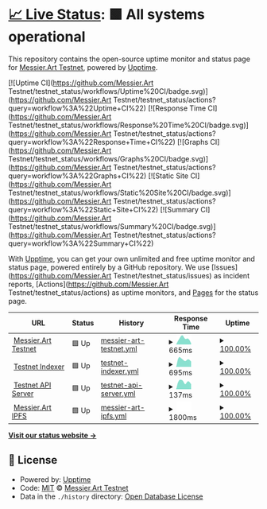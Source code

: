 # [📈 Live Status](https://https://mtestnet-status.messier.art/): <!--live status--> **🟩 All systems operational**

This repository contains the open-source uptime monitor and status page for [Messier.Art Testnet](https://https://mtestnet-status.messier.art/), powered by [Upptime](https://github.com/upptime/upptime).

[![Uptime CI](https://github.com/Messier.Art Testnet/testnet_status/workflows/Uptime%20CI/badge.svg)](https://github.com/Messier.Art Testnet/testnet_status/actions?query=workflow%3A%22Uptime+CI%22)
[![Response Time CI](https://github.com/Messier.Art Testnet/testnet_status/workflows/Response%20Time%20CI/badge.svg)](https://github.com/Messier.Art Testnet/testnet_status/actions?query=workflow%3A%22Response+Time+CI%22)
[![Graphs CI](https://github.com/Messier.Art Testnet/testnet_status/workflows/Graphs%20CI/badge.svg)](https://github.com/Messier.Art Testnet/testnet_status/actions?query=workflow%3A%22Graphs+CI%22)
[![Static Site CI](https://github.com/Messier.Art Testnet/testnet_status/workflows/Static%20Site%20CI/badge.svg)](https://github.com/Messier.Art Testnet/testnet_status/actions?query=workflow%3A%22Static+Site+CI%22)
[![Summary CI](https://github.com/Messier.Art Testnet/testnet_status/workflows/Summary%20CI/badge.svg)](https://github.com/Messier.Art Testnet/testnet_status/actions?query=workflow%3A%22Summary+CI%22)

With [Upptime](https://upptime.js.org), you can get your own unlimited and free uptime monitor and status page, powered entirely by a GitHub repository. We use [Issues](https://github.com/Messier.Art Testnet/testnet_status/issues) as incident reports, [Actions](https://github.com/Messier.Art Testnet/testnet_status/actions) as uptime monitors, and [Pages](https://https://mtestnet-status.messier.art/) for the status page.

<!--start: status pages-->
<!-- This summary is generated by Upptime (https://github.com/upptime/upptime) -->
<!-- Do not edit this manually, your changes will be overwritten -->
<!-- prettier-ignore -->
| URL | Status | History | Response Time | Uptime |
| --- | ------ | ------- | ------------- | ------ |
| <img alt="" src="https://favicons.githubusercontent.com/mtestnet.messier.art" height="13"> [Messier.Art Testnet](https://mtestnet.messier.art/) | 🟩 Up | [messier-art-testnet.yml](https://github.com/MessierNFT/testnet_status/commits/HEAD/history/messier-art-testnet.yml) | <details><summary><img alt="Response time graph" src="./graphs/messier-art-testnet/response-time-week.png" height="20"> 665ms</summary><br><a href="https://Messier.Art Testnet.github.io/testnet_status/history/messier-art-testnet"><img alt="Response time 665" src="https://img.shields.io/endpoint?url=https%3A%2F%2Fraw.githubusercontent.com%2FMessierNFT%2Ftestnet_status%2FHEAD%2Fapi%2Fmessier-art-testnet%2Fresponse-time.json"></a><br><a href="https://Messier.Art Testnet.github.io/testnet_status/history/messier-art-testnet"><img alt="24-hour response time 665" src="https://img.shields.io/endpoint?url=https%3A%2F%2Fraw.githubusercontent.com%2FMessierNFT%2Ftestnet_status%2FHEAD%2Fapi%2Fmessier-art-testnet%2Fresponse-time-day.json"></a><br><a href="https://Messier.Art Testnet.github.io/testnet_status/history/messier-art-testnet"><img alt="7-day response time 665" src="https://img.shields.io/endpoint?url=https%3A%2F%2Fraw.githubusercontent.com%2FMessierNFT%2Ftestnet_status%2FHEAD%2Fapi%2Fmessier-art-testnet%2Fresponse-time-week.json"></a><br><a href="https://Messier.Art Testnet.github.io/testnet_status/history/messier-art-testnet"><img alt="30-day response time 665" src="https://img.shields.io/endpoint?url=https%3A%2F%2Fraw.githubusercontent.com%2FMessierNFT%2Ftestnet_status%2FHEAD%2Fapi%2Fmessier-art-testnet%2Fresponse-time-month.json"></a><br><a href="https://Messier.Art Testnet.github.io/testnet_status/history/messier-art-testnet"><img alt="1-year response time 665" src="https://img.shields.io/endpoint?url=https%3A%2F%2Fraw.githubusercontent.com%2FMessierNFT%2Ftestnet_status%2FHEAD%2Fapi%2Fmessier-art-testnet%2Fresponse-time-year.json"></a></details> | <details><summary><a href="https://Messier.Art Testnet.github.io/testnet_status/history/messier-art-testnet">100.00%</a></summary><a href="https://Messier.Art Testnet.github.io/testnet_status/history/messier-art-testnet"><img alt="All-time uptime 100.00%" src="https://img.shields.io/endpoint?url=https%3A%2F%2Fraw.githubusercontent.com%2FMessierNFT%2Ftestnet_status%2FHEAD%2Fapi%2Fmessier-art-testnet%2Fuptime.json"></a><br><a href="https://Messier.Art Testnet.github.io/testnet_status/history/messier-art-testnet"><img alt="24-hour uptime 100.00%" src="https://img.shields.io/endpoint?url=https%3A%2F%2Fraw.githubusercontent.com%2FMessierNFT%2Ftestnet_status%2FHEAD%2Fapi%2Fmessier-art-testnet%2Fuptime-day.json"></a><br><a href="https://Messier.Art Testnet.github.io/testnet_status/history/messier-art-testnet"><img alt="7-day uptime 100.00%" src="https://img.shields.io/endpoint?url=https%3A%2F%2Fraw.githubusercontent.com%2FMessierNFT%2Ftestnet_status%2FHEAD%2Fapi%2Fmessier-art-testnet%2Fuptime-week.json"></a><br><a href="https://Messier.Art Testnet.github.io/testnet_status/history/messier-art-testnet"><img alt="30-day uptime 100.00%" src="https://img.shields.io/endpoint?url=https%3A%2F%2Fraw.githubusercontent.com%2FMessierNFT%2Ftestnet_status%2FHEAD%2Fapi%2Fmessier-art-testnet%2Fuptime-month.json"></a><br><a href="https://Messier.Art Testnet.github.io/testnet_status/history/messier-art-testnet"><img alt="1-year uptime 100.00%" src="https://img.shields.io/endpoint?url=https%3A%2F%2Fraw.githubusercontent.com%2FMessierNFT%2Ftestnet_status%2FHEAD%2Fapi%2Fmessier-art-testnet%2Fuptime-year.json"></a></details>
| <img alt="" src="https://favicons.githubusercontent.com/dev-server.messier.art" height="13"> [Testnet Indexer](https://dev-server.messier.art/api/indexer_health) | 🟩 Up | [testnet-indexer.yml](https://github.com/MessierNFT/testnet_status/commits/HEAD/history/testnet-indexer.yml) | <details><summary><img alt="Response time graph" src="./graphs/testnet-indexer/response-time-week.png" height="20"> 695ms</summary><br><a href="https://Messier.Art Testnet.github.io/testnet_status/history/testnet-indexer"><img alt="Response time 695" src="https://img.shields.io/endpoint?url=https%3A%2F%2Fraw.githubusercontent.com%2FMessierNFT%2Ftestnet_status%2FHEAD%2Fapi%2Ftestnet-indexer%2Fresponse-time.json"></a><br><a href="https://Messier.Art Testnet.github.io/testnet_status/history/testnet-indexer"><img alt="24-hour response time 695" src="https://img.shields.io/endpoint?url=https%3A%2F%2Fraw.githubusercontent.com%2FMessierNFT%2Ftestnet_status%2FHEAD%2Fapi%2Ftestnet-indexer%2Fresponse-time-day.json"></a><br><a href="https://Messier.Art Testnet.github.io/testnet_status/history/testnet-indexer"><img alt="7-day response time 695" src="https://img.shields.io/endpoint?url=https%3A%2F%2Fraw.githubusercontent.com%2FMessierNFT%2Ftestnet_status%2FHEAD%2Fapi%2Ftestnet-indexer%2Fresponse-time-week.json"></a><br><a href="https://Messier.Art Testnet.github.io/testnet_status/history/testnet-indexer"><img alt="30-day response time 695" src="https://img.shields.io/endpoint?url=https%3A%2F%2Fraw.githubusercontent.com%2FMessierNFT%2Ftestnet_status%2FHEAD%2Fapi%2Ftestnet-indexer%2Fresponse-time-month.json"></a><br><a href="https://Messier.Art Testnet.github.io/testnet_status/history/testnet-indexer"><img alt="1-year response time 695" src="https://img.shields.io/endpoint?url=https%3A%2F%2Fraw.githubusercontent.com%2FMessierNFT%2Ftestnet_status%2FHEAD%2Fapi%2Ftestnet-indexer%2Fresponse-time-year.json"></a></details> | <details><summary><a href="https://Messier.Art Testnet.github.io/testnet_status/history/testnet-indexer">100.00%</a></summary><a href="https://Messier.Art Testnet.github.io/testnet_status/history/testnet-indexer"><img alt="All-time uptime 100.00%" src="https://img.shields.io/endpoint?url=https%3A%2F%2Fraw.githubusercontent.com%2FMessierNFT%2Ftestnet_status%2FHEAD%2Fapi%2Ftestnet-indexer%2Fuptime.json"></a><br><a href="https://Messier.Art Testnet.github.io/testnet_status/history/testnet-indexer"><img alt="24-hour uptime 100.00%" src="https://img.shields.io/endpoint?url=https%3A%2F%2Fraw.githubusercontent.com%2FMessierNFT%2Ftestnet_status%2FHEAD%2Fapi%2Ftestnet-indexer%2Fuptime-day.json"></a><br><a href="https://Messier.Art Testnet.github.io/testnet_status/history/testnet-indexer"><img alt="7-day uptime 100.00%" src="https://img.shields.io/endpoint?url=https%3A%2F%2Fraw.githubusercontent.com%2FMessierNFT%2Ftestnet_status%2FHEAD%2Fapi%2Ftestnet-indexer%2Fuptime-week.json"></a><br><a href="https://Messier.Art Testnet.github.io/testnet_status/history/testnet-indexer"><img alt="30-day uptime 100.00%" src="https://img.shields.io/endpoint?url=https%3A%2F%2Fraw.githubusercontent.com%2FMessierNFT%2Ftestnet_status%2FHEAD%2Fapi%2Ftestnet-indexer%2Fuptime-month.json"></a><br><a href="https://Messier.Art Testnet.github.io/testnet_status/history/testnet-indexer"><img alt="1-year uptime 100.00%" src="https://img.shields.io/endpoint?url=https%3A%2F%2Fraw.githubusercontent.com%2FMessierNFT%2Ftestnet_status%2FHEAD%2Fapi%2Ftestnet-indexer%2Fuptime-year.json"></a></details>
| <img alt="" src="https://favicons.githubusercontent.com/dev-server.messier.art" height="13"> [Testnet API Server](https://dev-server.messier.art/health) | 🟩 Up | [testnet-api-server.yml](https://github.com/MessierNFT/testnet_status/commits/HEAD/history/testnet-api-server.yml) | <details><summary><img alt="Response time graph" src="./graphs/testnet-api-server/response-time-week.png" height="20"> 137ms</summary><br><a href="https://Messier.Art Testnet.github.io/testnet_status/history/testnet-api-server"><img alt="Response time 137" src="https://img.shields.io/endpoint?url=https%3A%2F%2Fraw.githubusercontent.com%2FMessierNFT%2Ftestnet_status%2FHEAD%2Fapi%2Ftestnet-api-server%2Fresponse-time.json"></a><br><a href="https://Messier.Art Testnet.github.io/testnet_status/history/testnet-api-server"><img alt="24-hour response time 137" src="https://img.shields.io/endpoint?url=https%3A%2F%2Fraw.githubusercontent.com%2FMessierNFT%2Ftestnet_status%2FHEAD%2Fapi%2Ftestnet-api-server%2Fresponse-time-day.json"></a><br><a href="https://Messier.Art Testnet.github.io/testnet_status/history/testnet-api-server"><img alt="7-day response time 137" src="https://img.shields.io/endpoint?url=https%3A%2F%2Fraw.githubusercontent.com%2FMessierNFT%2Ftestnet_status%2FHEAD%2Fapi%2Ftestnet-api-server%2Fresponse-time-week.json"></a><br><a href="https://Messier.Art Testnet.github.io/testnet_status/history/testnet-api-server"><img alt="30-day response time 137" src="https://img.shields.io/endpoint?url=https%3A%2F%2Fraw.githubusercontent.com%2FMessierNFT%2Ftestnet_status%2FHEAD%2Fapi%2Ftestnet-api-server%2Fresponse-time-month.json"></a><br><a href="https://Messier.Art Testnet.github.io/testnet_status/history/testnet-api-server"><img alt="1-year response time 137" src="https://img.shields.io/endpoint?url=https%3A%2F%2Fraw.githubusercontent.com%2FMessierNFT%2Ftestnet_status%2FHEAD%2Fapi%2Ftestnet-api-server%2Fresponse-time-year.json"></a></details> | <details><summary><a href="https://Messier.Art Testnet.github.io/testnet_status/history/testnet-api-server">100.00%</a></summary><a href="https://Messier.Art Testnet.github.io/testnet_status/history/testnet-api-server"><img alt="All-time uptime 100.00%" src="https://img.shields.io/endpoint?url=https%3A%2F%2Fraw.githubusercontent.com%2FMessierNFT%2Ftestnet_status%2FHEAD%2Fapi%2Ftestnet-api-server%2Fuptime.json"></a><br><a href="https://Messier.Art Testnet.github.io/testnet_status/history/testnet-api-server"><img alt="24-hour uptime 100.00%" src="https://img.shields.io/endpoint?url=https%3A%2F%2Fraw.githubusercontent.com%2FMessierNFT%2Ftestnet_status%2FHEAD%2Fapi%2Ftestnet-api-server%2Fuptime-day.json"></a><br><a href="https://Messier.Art Testnet.github.io/testnet_status/history/testnet-api-server"><img alt="7-day uptime 100.00%" src="https://img.shields.io/endpoint?url=https%3A%2F%2Fraw.githubusercontent.com%2FMessierNFT%2Ftestnet_status%2FHEAD%2Fapi%2Ftestnet-api-server%2Fuptime-week.json"></a><br><a href="https://Messier.Art Testnet.github.io/testnet_status/history/testnet-api-server"><img alt="30-day uptime 100.00%" src="https://img.shields.io/endpoint?url=https%3A%2F%2Fraw.githubusercontent.com%2FMessierNFT%2Ftestnet_status%2FHEAD%2Fapi%2Ftestnet-api-server%2Fuptime-month.json"></a><br><a href="https://Messier.Art Testnet.github.io/testnet_status/history/testnet-api-server"><img alt="1-year uptime 100.00%" src="https://img.shields.io/endpoint?url=https%3A%2F%2Fraw.githubusercontent.com%2FMessierNFT%2Ftestnet_status%2FHEAD%2Fapi%2Ftestnet-api-server%2Fuptime-year.json"></a></details>
| <img alt="" src="https://favicons.githubusercontent.com/ipfs.messier.art" height="13"> [Messier.Art IPFS](https://ipfs.messier.art/ipfs/Qmf46hrJfcA8TvEMh6VNHM2G4JxsykxfYwcfhRr5ZFT12E) | 🟩 Up | [messier-art-ipfs.yml](https://github.com/MessierNFT/testnet_status/commits/HEAD/history/messier-art-ipfs.yml) | <details><summary><img alt="Response time graph" src="./graphs/messier-art-ipfs/response-time-week.png" height="20"> 1800ms</summary><br><a href="https://Messier.Art Testnet.github.io/testnet_status/history/messier-art-ipfs"><img alt="Response time 1800" src="https://img.shields.io/endpoint?url=https%3A%2F%2Fraw.githubusercontent.com%2FMessierNFT%2Ftestnet_status%2FHEAD%2Fapi%2Fmessier-art-ipfs%2Fresponse-time.json"></a><br><a href="https://Messier.Art Testnet.github.io/testnet_status/history/messier-art-ipfs"><img alt="24-hour response time 1800" src="https://img.shields.io/endpoint?url=https%3A%2F%2Fraw.githubusercontent.com%2FMessierNFT%2Ftestnet_status%2FHEAD%2Fapi%2Fmessier-art-ipfs%2Fresponse-time-day.json"></a><br><a href="https://Messier.Art Testnet.github.io/testnet_status/history/messier-art-ipfs"><img alt="7-day response time 1800" src="https://img.shields.io/endpoint?url=https%3A%2F%2Fraw.githubusercontent.com%2FMessierNFT%2Ftestnet_status%2FHEAD%2Fapi%2Fmessier-art-ipfs%2Fresponse-time-week.json"></a><br><a href="https://Messier.Art Testnet.github.io/testnet_status/history/messier-art-ipfs"><img alt="30-day response time 1800" src="https://img.shields.io/endpoint?url=https%3A%2F%2Fraw.githubusercontent.com%2FMessierNFT%2Ftestnet_status%2FHEAD%2Fapi%2Fmessier-art-ipfs%2Fresponse-time-month.json"></a><br><a href="https://Messier.Art Testnet.github.io/testnet_status/history/messier-art-ipfs"><img alt="1-year response time 1800" src="https://img.shields.io/endpoint?url=https%3A%2F%2Fraw.githubusercontent.com%2FMessierNFT%2Ftestnet_status%2FHEAD%2Fapi%2Fmessier-art-ipfs%2Fresponse-time-year.json"></a></details> | <details><summary><a href="https://Messier.Art Testnet.github.io/testnet_status/history/messier-art-ipfs">100.00%</a></summary><a href="https://Messier.Art Testnet.github.io/testnet_status/history/messier-art-ipfs"><img alt="All-time uptime 100.00%" src="https://img.shields.io/endpoint?url=https%3A%2F%2Fraw.githubusercontent.com%2FMessierNFT%2Ftestnet_status%2FHEAD%2Fapi%2Fmessier-art-ipfs%2Fuptime.json"></a><br><a href="https://Messier.Art Testnet.github.io/testnet_status/history/messier-art-ipfs"><img alt="24-hour uptime 100.00%" src="https://img.shields.io/endpoint?url=https%3A%2F%2Fraw.githubusercontent.com%2FMessierNFT%2Ftestnet_status%2FHEAD%2Fapi%2Fmessier-art-ipfs%2Fuptime-day.json"></a><br><a href="https://Messier.Art Testnet.github.io/testnet_status/history/messier-art-ipfs"><img alt="7-day uptime 100.00%" src="https://img.shields.io/endpoint?url=https%3A%2F%2Fraw.githubusercontent.com%2FMessierNFT%2Ftestnet_status%2FHEAD%2Fapi%2Fmessier-art-ipfs%2Fuptime-week.json"></a><br><a href="https://Messier.Art Testnet.github.io/testnet_status/history/messier-art-ipfs"><img alt="30-day uptime 100.00%" src="https://img.shields.io/endpoint?url=https%3A%2F%2Fraw.githubusercontent.com%2FMessierNFT%2Ftestnet_status%2FHEAD%2Fapi%2Fmessier-art-ipfs%2Fuptime-month.json"></a><br><a href="https://Messier.Art Testnet.github.io/testnet_status/history/messier-art-ipfs"><img alt="1-year uptime 100.00%" src="https://img.shields.io/endpoint?url=https%3A%2F%2Fraw.githubusercontent.com%2FMessierNFT%2Ftestnet_status%2FHEAD%2Fapi%2Fmessier-art-ipfs%2Fuptime-year.json"></a></details>

<!--end: status pages-->

[**Visit our status website →**](https://https://mtestnet-status.messier.art/)

## 📄 License

- Powered by: [Upptime](https://github.com/upptime/upptime)
- Code: [MIT](./LICENSE) © [Messier.Art Testnet](https://https://mtestnet-status.messier.art/)
- Data in the `./history` directory: [Open Database License](https://opendatacommons.org/licenses/odbl/1-0/)
